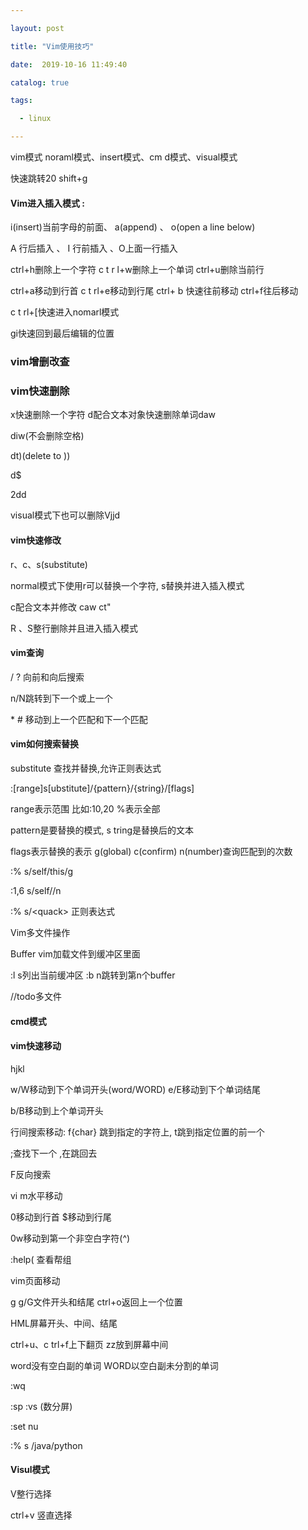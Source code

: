 ```yaml
---

layout: post

title: "Vim使用技巧"

date:  2019-10-16 11:49:40

catalog: true

tags:

  - linux

---
```




vim模式 noraml模式、insert模式、cm d模式、visual模式

快速跳转20 shift+g



#### Vim进入插入模式 : 

i(insert)当前字母的前面、  a(append) 、 o(open a line below)

A 行后插入 、 I 行前插入 、O上面一行插入

ctrl+h删除上一个字符   c t r l+w删除上一个单词       ctrl+u删除当前行

ctrl+a移动到行首     c t rl+e移动到行尾        ctrl+ b 快速往前移动    ctrl+f往后移动

c t rl+[快速进入nomarl模式  

 gi快速回到最后编辑的位置

### vim增删改查

### vim快速删除

x快速删除一个字符  d配合文本对象快速删除单词daw

diw(不会删除空格)

dt)(delete to )) 

d$ 

2dd

visual模式下也可以删除Vjjd

#### vim快速修改

r、c、s(substitute)

normal模式下使用r可以替换一个字符, s替换并进入插入模式

c配合文本并修改 caw  ct"  

R 、S整行删除并且进入插入模式



#### vim查询

/   ? 向前和向后搜索

n/N跳转到下一个或上一个

\* # 移动到上一个匹配和下一个匹配



#### vim如何搜索替换

substitute 查找并替换,允许正则表达式

:[range]s[ubstitute]/{pattern}/{string}/[flags]

range表示范围 比如:10,20    %表示全部

pattern是要替换的模式, s tring是替换后的文本

flags表示替换的表示 g(global) c(confirm) n(number)查询匹配到的次数

:% s/self/this/g

:1,6 s/self//n

:% s/\<quack\>  正则表达式



Vim多文件操作



Buffer  vim加载文件到缓冲区里面

:l s列出当前缓冲区  :b n跳转到第n个buffer

//todo多文件



#### cmd模式



#### vim快速移动

hjkl

w/W移动到下个单词开头(word/WORD)  e/E移动到下个单词结尾

b/B移动到上个单词开头

行间搜索移动: f{char} 跳到指定的字符上, t跳到指定位置的前一个

;查找下一个  ,在跳回去

F反向搜索



vi m水平移动

0移动到行首  $移动到行尾

0w移动到第一个非空白字符(^)

:help( 查看帮组

vim页面移动

g g/G文件开头和结尾         ctrl+o返回上一个位置

HML屏幕开头、中间、结尾

ctrl+u、c trl+f上下翻页      zz放到屏幕中间



word没有空白副的单词  WORD以空白副未分割的单词



:wq

:sp   :vs (数分屏)

:set nu

:% s /java/python



#### Visul模式

V整行选择

ctrl+v 竖直选择



